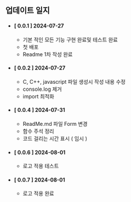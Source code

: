 ## 업데이트 일지

- #### [ 0.0.1 ] 2024-07-27

  - 기본 적인 모든 기능 구현 완료및 테스트 완료
  - 첫 배포
  - Readme 1차 작성 완료

- #### [ 0.0.2 ] 2024-07-27

  - C, C++, javascript 파일 생성시 작성 내용 수정
  - console.log 제거
  - import 최적화

- #### [ 0.0.4 ] 2024-07-31

  - ReadMe.md 파일 Form 변경
  - 함수 주석 정리
  - 코드 걸리는 시간 표시 ( 임시 )

- #### [ 0.0.6 ] 2024-08-01

  - 로고 적용 테스트

- #### [ 0.0.7 ] 2024-08-01
  - 로고 적용 완료
